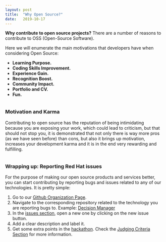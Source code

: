 ```yaml
---
layout: post
title:  "Why Open Source?"
date:   2019-10-17
---
```


**Why contribute to open source projects?** There are a number of reasons to contribute to OSS (Open-Source Software).

Here we will enumerate the main motivations that developers have when considering Open Source:

 - **Learning Purpose.**
 - **Coding Skills Improvement.**
 - **Experience Gain.**
 - **Recognition Boost.**
 - **Community Impact.**
 - **Portfolio and CV.**
 - **Fun.**

<center><img src="{{ '/assets/img/red_hat_developer.jpg' | prepend: site.baseurl }}" alt=""></center>

### Motivation and Karma

Contributing to open source has the reputation of being intimidating because you are exposing your work, which could lead to criticism, but that should not stop you, it is demonstrated that not only there is way more pros (as we have seen before) than cons, but also it brings up motivation, increases your development karma and it is in the end very rewarding and fulfilling. 

<center><img src="{{ '/assets/img/red_hat_dev_karma.png' | prepend: site.baseurl }}" alt=""></center>

### Wrapping up: Reporting Red Hat issues

For the purpose of making our open source products and services better, you can start contributing by reporting bugs and issues related to any of our technologies. 
It is pretty simple:

 1. Go to our [Github Organization Page](https://github.com/redhat-hackathon). 
 2. Navigate to the corresponding repository related to the technology you are reporting bugs to. Example: [Decision Manager](https://github.com/redhat-hackathon/decision-manager)
 3. In the [issues section](https://github.com/redhat-hackathon/decision-manager/issues), open a new one by clicking on the new issue button. 
 4. Add a clear description and label it.
 5. Get some extra points in the [hackathon](https://redhat.devpost.com/). Check the [Judging Criteria Section](https://redhat.devpost.com/?utm_source=redhat&utm_medium=OrganicSocial&utm_content=developers&utm_campaign=redhatrebootcx) for more information.

<center><img src="{{ '/assets/img/red_hat_create_issue.png' | prepend: site.baseurl }}" alt=""></center>



